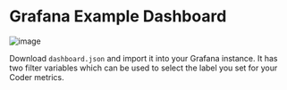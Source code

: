 # Grafana Example Dashboard

![image](https://github.com/DanielRondonGarcia/coder/assets/6332295/00135fb6-5678-42c2-8679-a20f345ff197)

Download `dashboard.json` and import it into your Grafana instance. It has two
filter variables which can be used to select the label you set for your Coder
metrics.

